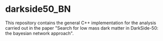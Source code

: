 # darkside50_BN

This repository contains the general C++ implementation for the analysis carried out in the paper "Search for low mass dark matter in DarkSide-50: the bayesian network approach".
